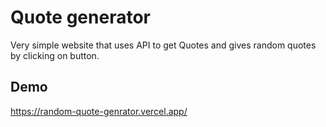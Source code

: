 
# Quote generator

Very simple website that uses API to get Quotes and gives random quotes by clicking on button.

## Demo

https://random-quote-genrator.vercel.app/

